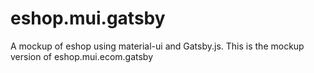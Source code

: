 # eshop.mui.gatsby
A mockup of eshop using material-ui and Gatsby.js. This is the mockup version of eshop.mui.ecom.gatsby
